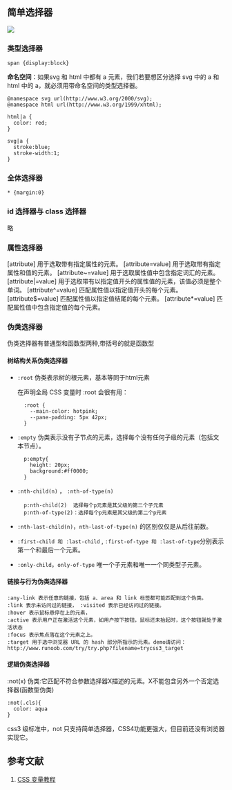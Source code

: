 ## 简单选择器
![](https://static001.geekbang.org/resource/image/4c/ce/4c9ac78870342dc802137ea9c848c0ce.png)

### 类型选择器

    span {display:block}

**命名空间**：如果svg 和 html 中都有 a 元素，我们若要想区分选择 svg 中的 a 和 html 中的 a，就必须用带命名空间的类型选择器。


	@namespace svg url(http://www.w3.org/2000/svg);
	@namespace html url(http://www.w3.org/1999/xhtml);
	
	html|a {
	  color: red;
	}
	
	svg|a {
	  stroke:blue;
	  stroke-width:1;
	}

### 全体选择器

	* {margin:0}

### id 选择器与 class 选择器

略

### 属性选择器

[attribute]	用于选取带有指定属性的元素。
[attribute=value]	用于选取带有指定属性和值的元素。
[attribute~=value]	用于选取属性值中包含指定词汇的元素。
[attribute|=value]	用于选取带有以指定值开头的属性值的元素，该值必须是整个单词。
[attribute^=value]	匹配属性值以指定值开头的每个元素。
[attribute$=value]	匹配属性值以指定值结尾的每个元素。
[attribute*=value]	匹配属性值中包含指定值的每个元素。

### 伪类选择器
伪类选择器有普通型和函数型两种,带括号的就是函数型

#### 树结构关系伪类选择器
- `:root` 伪类表示树的根元素，基本等同于html元素

	在声明全局 CSS 变量时 :root 会很有用：
	
		:root {
		  --main-color: hotpink;
		  --pane-padding: 5px 42px;
		}
- `:empty` 伪类表示没有子节点的元素，选择每个没有任何子级的元素（包括文本节点）。

		p:empty{
		  height: 20px;
		  background:#ff0000;
		}
   
- `:nth-child(n)` ， `:nth-of-type(n)` 

        p:nth-child(2)  选择每个p元素是其父级的第二个子元素 
		p:nth-of-type(2)：选择每个p元素是其父级的第二个p元素

- `:nth-last-child(n)`，`nth-last-of-type(n)` 的区别仅仅是从后往前数。

- `:first-child 和 :last-child` , `:first-of-type 和 :last-of-type`分别表示第一个和最后一个元素。

- `:only-child`，`only-of-type` 唯一个子元素和唯一一个同类型子元素。


#### 链接与行为伪类选择器

	:any-link 表示任意的链接，包括 a、area 和 link 标签都可能匹配到这个伪类。
	:link 表示未访问过的链接， :visited 表示已经访问过的链接。
	:hover 表示鼠标悬停在上的元素，
	:active 表示用户正在激活这个元素，如用户按下按钮，鼠标还未抬起时，这个按钮就处于激活状态
	:focus 表示焦点落在这个元素之上。
	:target 用于选中浏览器 URL 的 hash 部分所指示的元素。demo请访问：http://www.runoob.com/try/try.php?filename=trycss3_target


#### 逻辑伪类选择器
:not(x) 伪类:它匹配不符合参数选择器X描述的元素。X不能包含另外一个否定选择器(函数型伪类)

	:not(.cls){
	  color: aqua
	}
css3 级标准中，not 只支持简单选择器，CSS4功能更强大，但目前还没有浏览器实现它。
## 参考文献
1. [CSS 变量教程](http://www.ruanyifeng.com/blog/2017/05/css-variables.html)